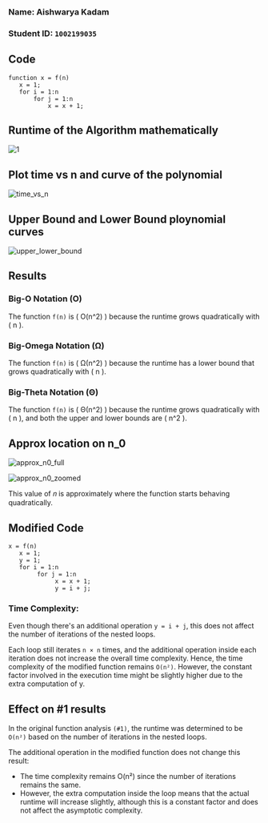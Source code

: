 ### Name: Aishwarya Kadam
### Student ID: `1002199035`

## Code

```
function x = f(n)
   x = 1;
   for i = 1:n
       for j = 1:n
           x = x + 1;
```

## Runtime of the Algorithm mathematically

![1](https://github.com/Aishwaryakadam-30/Data-Analysis-and-Algorithms/blob/main/Hands_On_3/IMG_6954.HEIC)

## Plot time vs n and curve of the polynomial

![time_vs_n](https://github.com/user-attachments/assets/813d9f27-5b12-47ea-84e9-2ee91fa29757)

## Upper Bound and Lower Bound ploynomial curves

![upper_lower_bound](https://github.com/user-attachments/assets/90045542-e17a-4056-b736-8851e838db47)

## Results

### Big-O Notation (O)
The function `f(n)` is \( O(n^2) \) because the runtime grows quadratically with \( n \).

### Big-Omega Notation (Ω)
The function `f(n)` is \( Ω(n^2) \) because the runtime has a lower bound that grows quadratically with \( n \).

### Big-Theta Notation (Θ)
The function `f(n)` is \( Θ(n^2) \) because the runtime grows quadratically with \( n \), and both the upper and lower bounds are \( n^2 \).

## Approx location on n_0

![approx_n0_full](https://github.com/user-attachments/assets/2ae7cd13-62c1-4a1e-92e2-895e7977c26c)

![approx_n0_zoomed](https://github.com/user-attachments/assets/8a5dc853-532c-453c-9e02-70ffec5cf3bb)

This value of 𝑛 is approximately where the function starts behaving quadratically.

## Modified Code

```
x = f(n)
   x = 1;
   y = 1;
   for i = 1:n
        for j = 1:n
             x = x + 1;
             y = i + j;
```

### Time Complexity:
Even though there's an additional operation `y = i + j`, this does not affect the number of iterations of the nested loops.

Each loop still iterates `n × n` times, and the additional operation inside each iteration does not increase the overall time complexity. Hence, the time complexity of the modified function remains `O(n²)`. 
However, the constant factor involved in the execution time might be slightly higher due to the extra computation of y.

## Effect on #1 results

In the original function analysis `(#1)`, the runtime was determined to be `O(n²)` based on the number of iterations in the nested loops.

The additional operation in the modified function does not change this result:
- The time complexity remains O(n²) since the number of iterations remains the same.
- However, the extra computation inside the loop means that the actual runtime will increase slightly, although this is a constant factor and does not affect the asymptotic complexity.
